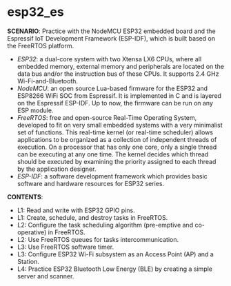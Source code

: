 # esp32_es

**SCENARIO**: Practice with the NodeMCU ESP32 embedded board and the Espressif IoT Development Framework (ESP-IDF), which is built based on the FreeRTOS platform.

- *ESP32*: a dual-core system with two Xtensa LX6 CPUs, where all embedded memory, external memory and peripherals are located on the data bus and/or the instruction bus of these CPUs. It supports 2.4 GHz Wi-Fi-and-Bluetooth.
- *NodeMCU*: an open source Lua-based firmware for the ESP32 and ESP8266 WiFi SOC from Espressif. It is implemented in C and is layered on the Espressif ESP-IDF. Up to now, the firmware can be run on any ESP module.
- *FreeRTOS*: free and open-source Real-Time Operating System, developed to fit on very small embedded systems with a very minimalist set of functions. This real-time kernel (or real-time scheduler) allows applications to be organized as a collection of independent threads of execution. On a processor that has only one core, only a single thread can be executing at any one time. The kernel decides which thread should be executed by examining the priority assigned to each thread by the application designer.
- *ESP-IDF*: a software development framework which provides basic software and hardware resources for ESP32 series.

**CONTENTS**:
- L1: Read and write with ESP32 GPIO pins.
- L1: Create, schedule, and destroy tasks in FreeRTOS.
- L2: Configure the task scheduling algorithm (pre-emptive and co-operative) in FreeRTOS.
- L2: Use FreeRTOS queues for tasks intercommunication.
- L3: Use FreeRTOS software timer.
- L3: Configure ESP32 Wi-Fi subsystem as an Access Point (AP) and a Station.
- L4: Practice ESP32 Bluetooth Low Energy (BLE) by creating a simple server and scanner.

